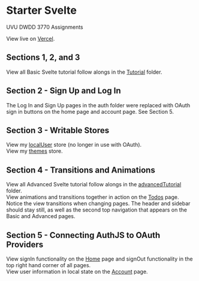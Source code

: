 # Starter Svelte

UVU DWDD 3770 Assignments

View live on [Vercel](https://starter-svelte-lake.vercel.app/).

## Sections 1, 2, and 3

View all Basic Svelte tutorial follow alongs in the [Tutorial](https://github.com/allison-baker/starter-svelte/tree/main/src/routes/tutorial) folder.

## Section 2 - Sign Up and Log In

The Log In and Sign Up pages in the auth folder were replaced with OAuth sign in buttons on the home page and account page. See Section 5.

## Section 3 - Writable Stores

View my [localUser](https://github.com/allison-baker/starter-svelte/blob/main/src/lib/stores/localUser.ts) store (no longer in use with OAuth).  
View my [themes](https://github.com/allison-baker/starter-svelte/blob/main/src/lib/stores/theme.ts) store.  

## Section 4 - Transitions and Animations

View all Advanced Svelte tutorial follow alongs in the [advancedTutorial](https://github.com/allison-baker/starter-svelte/tree/main/src/routes/advancedTutorial) folder.  
View animations and transitions together in action on the [Todos](https://github.com/allison-baker/starter-svelte/tree/main/src/routes/todo) page.  
Notice the view transitions when changing pages. The header and sidebar should stay still, as well as the second top navigation that appears on the Basic and Advanced pages.  

## Section 5 - Connecting AuthJS to OAuth Providers

View signIn functionality on the [Home](https://github.com/allison-baker/starter-svelte/blob/main/src/routes/%2Bpage.svelte) page and signOut functionality in the top right hand corner of all pages.  
View user information in local state on the [Account](https://github.com/allison-baker/starter-svelte/blob/main/src/routes/user/%2Bpage.svelte) page.  
